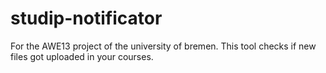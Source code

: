 studip-notificator
==================

For the AWE13 project of the university of bremen. This tool checks if new files got uploaded in your courses.